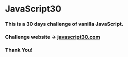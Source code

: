# JavaScript30

### This is a 30 days challenge of vanilla JavaScript.

### Challenge website -> [javascript30.com](https://javascript30.com/)

### Thank You!
